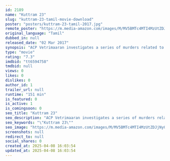```yaml
---
id: 2189
name: "Kuttram 23"
slug: "kuttram-23-tamil-movie-download"
poster: "posters/kuttram-23-tamil-2017.jpg"
remote_poster: "https://m.media-amazon.com/images/M/MV5BMTc4MTI4MzUtZDJjNy00MDllLTlhOTktMjJmYWZiNDcxYTg0XkEyXkFqcGc@._V1_SX300.jpg"
original_language: "Tamil"
dubbed_in: null
released_date: "02 Mar 2017"
synopsis: "ACP Vetrimaaran investigates a series of murders related to the medical industry."
type: "movie"
rating: "7.3"
imdbid: "tt6594758"
tmdbid: null
views: 0
likes: 0
dislikes: 0
author_id: 1
trailer_url: null
runtime: "151 min"
is_featured: 0
is_active: 1
is_comingsoon: 0
seo_title: "Kuttram 23"
seo_description: "ACP Vetrimaaran investigates a series of murders related to the medical industry."
seo_keywords: "\"Kuttram 23\""
seo_image: "https://m.media-amazon.com/images/M/MV5BMTc4MTI4MzUtZDJjNy00MDllLTlhOTktMjJmYWZiNDcxYTg0XkEyXkFqcGc@._V1_SX300.jpg"
screenshots: null
redirect_to: null
social_shares: 0
created_at: 2025-04-08 16:03:54
updated_at: 2025-04-08 16:03:54
---
```


